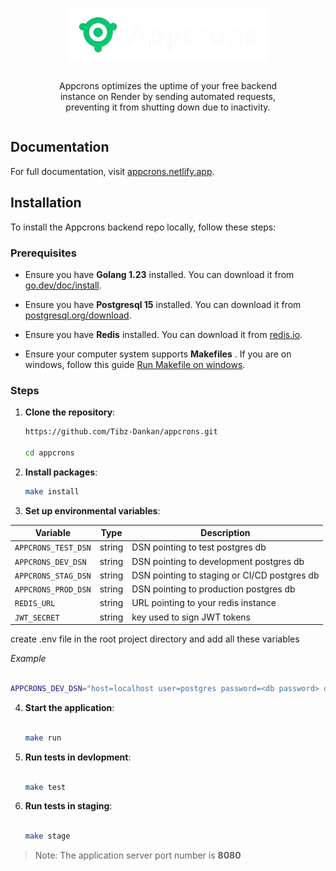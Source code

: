 <p align="center">
  <a href="https://appcrons.netlify.app" target="_blank" style="background-color:blues; width:auto; height:auto; display:flex; justify-content:center; align-items:end; gap:16px;">
    <picture>
      <img alt="Appcrons" src="internal/assets/appcrons-logo.png" width="320" height="85"style="max-width: 100%;">
    </picture>
  </a>
</p>

<div style="width:100%; display:flex; justify-content:center; align-items:center;">
<p align="center" style="width:80%; max-width:500px;">
 Appcrons optimizes the uptime of your free backend instance on Render by sending automated requests, preventing it from shutting down due to inactivity.
</p>
</div>

## Documentation

For full documentation, visit [appcrons.netlify.app](https://appcrons.netlify.app).

## Installation

To install the Appcrons backend repo locally, follow these steps:

### Prerequisites

- Ensure you have **Golang 1.23** installed. You can download it from [go.dev/doc/install](https://go.dev/doc/install).
- Ensure you have **Postgresql 15** installed. You can download it from [postgresql.org/download](https://www.postgresql.org/download/).
- Ensure you have **Redis** installed. You can download it from [redis.io](https://redis.io/docs/latest/operate/oss_and_stack/install/install-redis/).

- Ensure your computer system supports **Makefiles** . If you are on windows, follow this guide [Run Makefile on windows](https://medium.com/@samsorrahman/how-to-run-a-makefile-in-windows-b4d115d7c516).

### Steps

1. **Clone the repository**:

   ```sh
   https://github.com/Tibz-Dankan/appcrons.git

   cd appcrons
   ```

1. **Install packages**:

   ```sh
   make install

   ```

1. **Set up environmental variables**:

| Variable            | Type   | Description                                  |
| ------------------- | ------ | -------------------------------------------- |
| `APPCRONS_TEST_DSN` | string | DSN pointing to test postgres db             |
| `APPCRONS_DEV_DSN`  | string | DSN pointing to development postgres db      |
| `APPCRONS_STAG_DSN` | string | DSN pointing to staging or CI/CD postgres db |
| `APPCRONS_PROD_DSN` | string | DSN pointing to production postgres db       |
| `REDIS_URL`         | string | URL pointing to your redis instance          |
| `JWT_SECRET`        | string | key used to sign JWT tokens                  |

create .env file in the root project directory and add all these variables

_Example_

```sh

APPCRONS_DEV_DSN="host=localhost user=postgres password=<db password> dbname=<db name> port=<db port> sslmode=disable"

```

4. **Start the application**:

   ```sh

   make run
   ```

5. **Run tests in devlopment**:

   ```sh

   make test

   ```

6. **Run tests in staging**:

   ```sh

   make stage

   ```

> Note: The application server port number is **8080**
